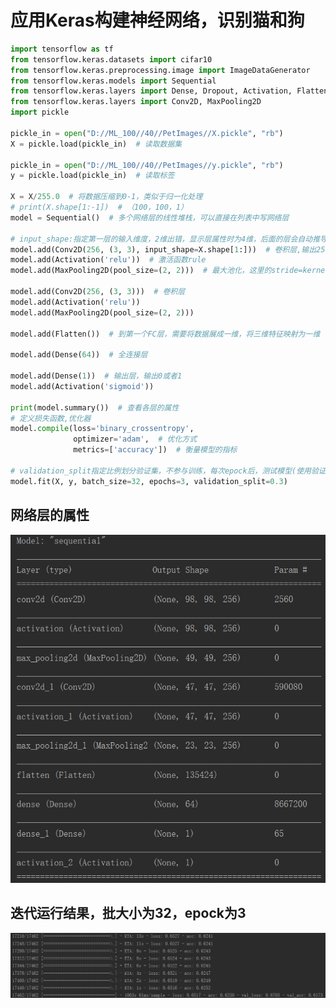# 应用Keras构建神经网络，识别猫和狗

```python
import tensorflow as tf
from tensorflow.keras.datasets import cifar10
from tensorflow.keras.preprocessing.image import ImageDataGenerator
from tensorflow.keras.models import Sequential
from tensorflow.keras.layers import Dense, Dropout, Activation, Flatten
from tensorflow.keras.layers import Conv2D, MaxPooling2D
import pickle

pickle_in = open("D://ML_100//40//PetImages//X.pickle", "rb")
X = pickle.load(pickle_in)  # 读取数据集

pickle_in = open("D://ML_100//40//PetImages//y.pickle", "rb")
y = pickle.load(pickle_in)  # 读取标签

X = X/255.0  # 将数据压缩到0-1，类似于归一化处理
# print(X.shape[1:-1])  # （100，100，1）
model = Sequential()  # 多个网络层的线性堆栈，可以直接在列表中写网络层

# input_shape:指定第一层的输入维度，2维出错，显示层属性时为4维，后面的层会自动推导
model.add(Conv2D(256, (3, 3), input_shape=X.shape[1:]))  # 卷积层,输出256通道，卷积核大小3×3
model.add(Activation('relu'))  # 激活函数rule
model.add(MaxPooling2D(pool_size=(2, 2)))  # 最大池化，这里的stride=kernel_size,也就是2

model.add(Conv2D(256, (3, 3)))  # 卷积层
model.add(Activation('relu'))
model.add(MaxPooling2D(pool_size=(2, 2)))

model.add(Flatten())  # 到第一个FC层，需要将数据展成一维，将三维特征映射为一维

model.add(Dense(64))  # 全连接层

model.add(Dense(1))  # 输出层，输出0或者1
model.add(Activation('sigmoid'))

print(model.summary())  # 查看各层的属性
# 定义损失函数,优化器
model.compile(loss='binary_crossentropy',
              optimizer='adam',  # 优化方式
              metrics=['accuracy'])  # 衡量模型的指标

# validation_split指定比例划分验证集，不参与训练，每次epock后，测试模型(使用验证集)的指标
model.fit(X, y, batch_size=32, epochs=3, validation_split=0.3)
```
## 网络层的属性

<p align="center">
  <img src="https://github.com/yunhao1996/100-Days-ML-Learning-logs/blob/master/Day-41/1.png">
</p>

## 迭代运行结果，批大小为32，epock为3

<p align="center">
  <img src="https://github.com/yunhao1996/100-Days-ML-Learning-logs/blob/master/Day-41/2.png">
</p>
